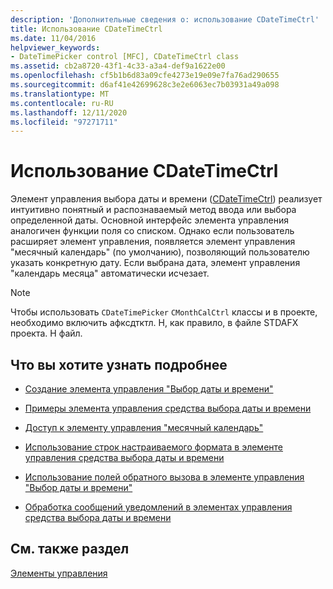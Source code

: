 ```yaml
---
description: 'Дополнительные сведения о: использование CDateTimeCtrl'
title: Использование CDateTimeCtrl
ms.date: 11/04/2016
helpviewer_keywords:
- DateTimePicker control [MFC], CDateTimeCtrl class
ms.assetid: cb2a8720-43f1-4c33-a3a4-def9a1622e00
ms.openlocfilehash: cf5b1b6d83a09cfe4273e19e09e7fa76ad290655
ms.sourcegitcommit: d6af41e42699628c3e2e6063ec7b03931a49a098
ms.translationtype: MT
ms.contentlocale: ru-RU
ms.lasthandoff: 12/11/2020
ms.locfileid: "97271711"
---
```

# <a name="using-cdatetimectrl"></a>Использование CDateTimeCtrl

Элемент управления выбора даты и времени ([CDateTimeCtrl](../mfc/reference/cdatetimectrl-class.md)) реализует интуитивно понятный и распознаваемый метод ввода или выбора определенной даты. Основной интерфейс элемента управления аналогичен функции поля со списком. Однако если пользователь расширяет элемент управления, появляется элемент управления "месячный календарь" (по умолчанию), позволяющий пользователю указать конкретную дату. Если выбрана дата, элемент управления "календарь месяца" автоматически исчезает.

> [!NOTE]
> Чтобы использовать `CDateTimePicker` `CMonthCalCtrl` классы и в проекте, необходимо включить афксдтктл. H, как правило, в файле STDAFX проекта. H файл.

## <a name="what-do-you-want-to-know-more-about"></a>Что вы хотите узнать подробнее

- [Создание элемента управления "Выбор даты и времени"](../mfc/creating-the-date-and-time-picker-control.md)

- [Примеры элемента управления средства выбора даты и времени](../mfc/date-and-time-picker-control-examples.md)

- [Доступ к элементу управления "месячный календарь"](../mfc/accessing-the-embedded-month-calendar-control.md)

- [Использование строк настраиваемого формата в элементе управления средства выбора даты и времени](../mfc/using-custom-format-strings-in-a-date-and-time-picker-control.md)

- [Использование полей обратного вызова в элементе управления "Выбор даты и времени"](../mfc/using-callback-fields-in-a-date-and-time-picker-control.md)

- [Обработка сообщений уведомлений в элементах управления средства выбора даты и времени](../mfc/processing-notification-messages-in-date-and-time-picker-controls.md)

## <a name="see-also"></a>См. также раздел

[Элементы управления](../mfc/controls-mfc.md)
